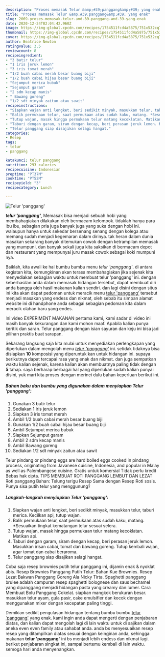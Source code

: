 ```yaml
---
description: "Proses memasak Telur &amp;#39;panggang&amp;#39; yang enak"
title: "Proses memasak Telur &amp;#39;panggang&amp;#39; yang enak"
slug: 2069-proses-memasak-telur-and-39-panggang-and-39-yang-enak
date: 2020-12-24T02:04:42.960Z
image: https://img-global.cpcdn.com/recipes/1754511fcd4a5875/751x532cq70/telur-panggang-foto-resep-utama.jpg
thumbnail: https://img-global.cpcdn.com/recipes/1754511fcd4a5875/751x532cq70/telur-panggang-foto-resep-utama.jpg
cover: https://img-global.cpcdn.com/recipes/1754511fcd4a5875/751x532cq70/telur-panggang-foto-resep-utama.jpg
author: Beatrice Newton
ratingvalue: 3.5
reviewcount: 8
recipeingredient:
- "3 butir telur"
- "1 iris jeruk lemon"
- "3 iris tomat merah"
- "1/2 buah cabai merah besar buang biji"
- "1/2 buah cabai hijau besar buang biji"
- "Sejumput merica bubuk"
- "Sejumput garam"
- "2 sdm kecap manis"
- " Bawang goreng"
- "1/2 sdt minyak zaitun atau sawit"
recipeinstructions:
- "Siapkan wajan anti lengket, beri sedikit minyak, masukkan telur, taburi merica. Kecilkan api, tutup wajan."
- "Balik permukaan telur, saat permukaan atas sudah kaku, matang. *Sesuaikan tingkat kematangan telur sesuai selera."
- "Tutup wajan, masak hingga permukaan telur matang kecoklatan. Matikan api."
- "Taburi dengan garam, siram dengan kecap, beri perasan jeruk lemon. Masukkan irisan cabai, tomat dan bawang goreng. Tutup kembali wajan, agar tomat dan cabai beraroma."
- "Telur panggang siap disajikan selagi hangat."
categories:
- Resep
tags:
- telur
- panggang

katakunci: telur panggang 
nutrition: 293 calories
recipecuisine: Indonesian
preptime: "PT37M"
cooktime: "PT52M"
recipeyield: "3"
recipecategory: Lunch

---
```



![Telur &#39;panggang&#39;](https://img-global.cpcdn.com/recipes/1754511fcd4a5875/751x532cq70/telur-panggang-foto-resep-utama.jpg)

<b><i>telur &#39;panggang&#39;</i></b>, Memasak bisa menjadi sebuah hobi yang membahagiakan dilakukan oleh bermacam kelompok. tidaklah hanya para ibu ibu, sebagian pria juga banyak juga yang suka dengan hobi ini. walaupun hanya untuk sekedar bersenang senang dengan kolega atau memang sudah menjadi kegemaran dalam dirinya. tak heran dalam dunia masakan sekarang banyak ditemukan cowok dengan ketrampilan memasak yang mumpuni, dan banyak sekali juga kita saksikan di bermacam depot dan restaurant yang mempunyai juru masak cowok sebagai koki mumpuni nya.

Baiklah, kita awali ke hal bumbu bumbu menu <i>telur &#39;panggang&#39;</i>. di antara kegiatan kita, kemungkinan akan terasa membahagiakan jika sejenak kita menyediakan sebagian waktu untuk membuat telur &#39;panggang&#39; ini. dengan keberhasilan anda dalam memasak hidangan tersebut, dapat membuat diri anda bangga oleh hasil makanan kalian sendiri. dan lagi disini dengan situs ini kita akan dapat pedoman untuk meracik menu <u>telur &#39;panggang&#39;</u> tersebut menjadi masakan yang endess dan nikmat, oleh sebab itu simpan alamat website ini di handphone anda sebagai sebagian pedoman kita dalam meracik olahan baru yang endes.

Ini video EXPERIMENT MAKANAN pertama kami, kami sadar di video ini masih banyak kekurangan dan kami mohon maaf. Apabila kalian punya keritik dan saran. Telur panggang dengan isian sayuran dan keju ini bisa jadi pilihan praktis buat sarapan.


Sekarang langsung saja kita mulai untuk menyediakan perlengkapan yang diperlukan dalam mengolah menu <u><i>telur &#39;panggang&#39;</i></u> ini. setidak tidaknya bisa disiapkan <b>10</b> komposisi yang diperuntuk kan untuk hidangan ini. supaya berikutnya dapat tercapai rasa yang enak dan nikmat. dan juga sempatkan waktu kalian sejenak, karena kalian akan membuatnya paling tidak dengan <b>5</b> tahap. saya berharap berbagai hal yang diperlukan sudah kalian punyai disini, yuk mari kita proses dengan merinci dulu bahan keperluan berikut ini.

<!--inarticleads1-->

##### Bahan baku dan bumbu yang digunakan dalam menyiapkan Telur &#39;panggang&#39;:

1. Gunakan 3 butir telur
1. Sediakan 1 iris jeruk lemon
1. Siapkan 3 iris tomat merah
1. Ambil 1/2 buah cabai merah besar buang biji
1. Gunakan 1/2 buah cabai hijau besar buang biji
1. Ambil Sejumput merica bubuk
1. Siapkan Sejumput garam
1. Ambil 2 sdm kecap manis
1. Ambil  Bawang goreng
1. Sediakan 1/2 sdt minyak zaitun atau sawit


Telur pindang or pindang eggs are hard boiled eggs cooked in pindang process, originating from Javanese cuisine, Indonesia, and popular in Malay as well as Palembangese cuisine. Gratis untuk komersial Tidak perlu kredit Bebas hak cipta. TIPS MEMBUAT ROTI PANGGANG LEMBUT DAN LEZAT Roti panggang Bahan: Telung terigu Resep Sama dengan Resep Roti sosis. Punya sisa putih telur yang menggunung? 

<!--inarticleads2-->

##### Langkah-langkah menyiapkan Telur &#39;panggang&#39;:

1. Siapkan wajan anti lengket, beri sedikit minyak, masukkan telur, taburi merica. Kecilkan api, tutup wajan.
1. Balik permukaan telur, saat permukaan atas sudah kaku, matang. *Sesuaikan tingkat kematangan telur sesuai selera.
1. Tutup wajan, masak hingga permukaan telur matang kecoklatan. Matikan api.
1. Taburi dengan garam, siram dengan kecap, beri perasan jeruk lemon. Masukkan irisan cabai, tomat dan bawang goreng. Tutup kembali wajan, agar tomat dan cabai beraroma.
1. Telur panggang siap disajikan selagi hangat.


Coba saja resep brownies putih telur panggang ini, dijamin enak &amp; nyoklat abis. Resep Brownies Panggang Putih Telur: Bahan Kue Brownies. Resep Lezat Bakwan Panggang Goreng Ala Nicky Tirta. Spaghetti panggang brulee adalah campuran resep spaghetti bolognese dan saus bechamel yang dipanggang menjadi hidangan pasta yang creamy dan lumer. Cara Membuat Bolu Panggang Cokelat. siapkan mangkok berukuran besar. masukkan telur ayam, gula pasir, cake emulsifier dan kocok dengan menggunakan mixer dengan kecepatan paling tinggi. 

Demikian sedikit pengulasan hidangan tentang bumbu bumbu <u>telur &#39;panggang&#39;</u> yang enak. kami ingin anda dapat mengerti dengan penjabaran diatas, dan kalian dapat mengolah lagi di lain waktu untuk di sajikan dalam aneka even even family atau sahabat anda. anda bs menyesuaikan resep resep yang ditampilkan diatas sesuai dengan keinginan anda, sehingga makanan <b>telur &#39;panggang&#39;</b> ini bs menjadi lebih endess dan nikmat lagi. berikut penjabaran singkat ini, sampai bertemu kembali di lain waktu. semoga hari anda menyenangkan.
